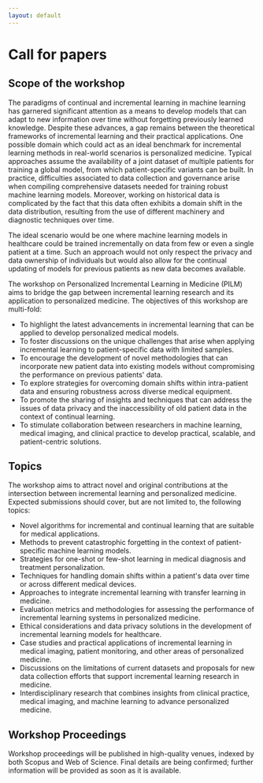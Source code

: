 ```yaml
---
layout: default
---
```


# Call for papers

## Scope of the workshop

The paradigms of continual and incremental learning in machine learning has garnered significant
attention as a means to develop models that can adapt to new information over time without forgetting
previously learned knowledge. 
Despite these advances, a gap remains between the theoretical frameworks of incremental learning and
their practical applications. One possible domain which could act as an ideal benchmark for incremental
learning methods in real-world scenarios is personalized medicine.
Typical approaches assume the availability of a joint dataset of multiple patients for training
a global model, from which patient-specific variants can be built. In practice, difficulties associated to
data collection and governance arise when
compiling comprehensive datasets needed for training robust machine learning models. Moreover, working
on historical data is complicated by the fact that this data often exhibits a domain shift in the data distribution,
resulting from
the use of different machinery and diagnostic techniques over time.

The ideal scenario would be one where machine learning models in healthcare could be trained incrementally
on data from few or even a single patient at a time. Such an approach would not only respect the privacy
and data ownership of individuals but would also allow for the continual updating of models for previous
patients as new data becomes available.

The workshop on Personalized Incremental Learning in Medicine (PILM) aims to bridge the gap between
incremental learning research and its application to personalized medicine. The objectives of this workshop are multi-fold:
- To highlight the latest advancements in incremental learning that can be applied to develop personalized medical models.
- To foster discussions on the unique challenges that arise when applying incremental learning to patient-specific data with limited samples.
- To encourage the development of novel methodologies that can incorporate new patient data into existing models without compromising the performance on previous patients' data.
- To explore strategies for overcoming domain shifts within intra-patient data and ensuring robustness across diverse medical equipment.
- To promote the sharing of insights and techniques that can address the issues of data privacy and the inaccessibility of old patient data in the context of continual learning.
- To stimulate collaboration between researchers in machine learning, medical imaging, and clinical practice to develop practical, scalable, and patient-centric solutions.



## Topics

The workshop aims to attract novel and original contributions at the intersection between incremental learning and personalized medicine.
Expected submissions should cover, but are not limited to, the following topics:
- Novel algorithms for incremental and continual learning that are suitable for medical applications.
- Methods to prevent catastrophic forgetting in the context of patient-specific machine learning models.
- Strategies for one-shot or few-shot learning in medical diagnosis and treatment personalization.
- Techniques for handling domain shifts within a patient's data over time or across different medical devices.
- Approaches to integrate incremental learning with transfer learning in medicine.
- Evaluation metrics and methodologies for assessing the performance of incremental learning systems in personalized medicine.
- Ethical considerations and data privacy solutions in the development of incremental learning models for healthcare.
- Case studies and practical applications of incremental learning in medical imaging, patient monitoring, and other areas of personalized medicine.
- Discussions on the limitations of current datasets and proposals for new data collection efforts that support incremental learning research in medicine.
- Interdisciplinary research that combines insights from clinical practice, medical imaging, and machine learning to advance personalized medicine.

## Workshop Proceedings

Workshop proceedings will be published in high-quality venues, indexed by both Scopus and Web of Science.
Final details are being confirmed; further information will be provided as soon as it is available.
